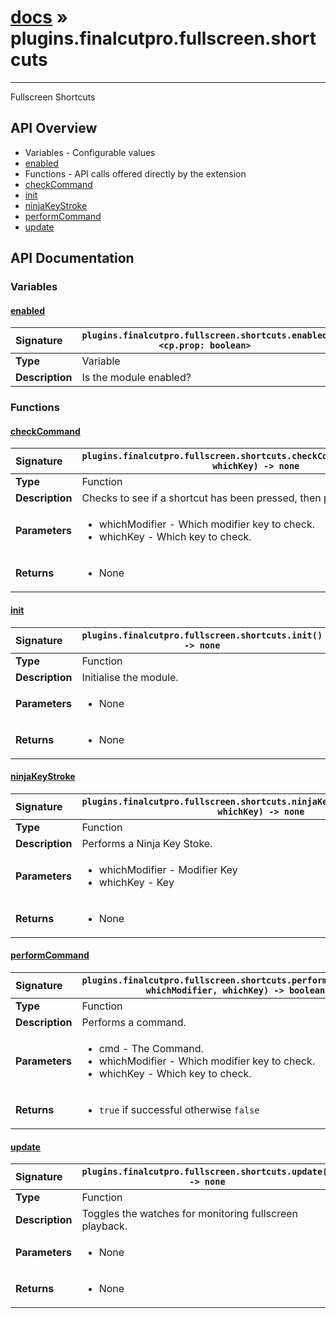 # [docs](index.md) » plugins.finalcutpro.fullscreen.shortcuts
---

Fullscreen Shortcuts

## API Overview
* Variables - Configurable values
 * [enabled](#enabled)
* Functions - API calls offered directly by the extension
 * [checkCommand](#checkcommand)
 * [init](#init)
 * [ninjaKeyStroke](#ninjakeystroke)
 * [performCommand](#performcommand)
 * [update](#update)

## API Documentation

### Variables

#### [enabled](#enabled)
| <span style="float: left;">**Signature**</span> | <span style="float: left;">`plugins.finalcutpro.fullscreen.shortcuts.enabled <cp.prop: boolean>` </span>                                                          |
| -----------------------------------------------------|---------------------------------------------------------------------------------------------------------|
| **Type**                                             | Variable                                                                                         |
| **Description**                                      | Is the module enabled?                                                                                         |

### Functions

#### [checkCommand](#checkcommand)
| <span style="float: left;">**Signature**</span> | <span style="float: left;">`plugins.finalcutpro.fullscreen.shortcuts.checkCommand(whichModifier, whichKey) -> none` </span>                                                          |
| -----------------------------------------------------|---------------------------------------------------------------------------------------------------------|
| **Type**                                             | Function                                                                                         |
| **Description**                                      | Checks to see if a shortcut has been pressed, then processes.                                                                                         |
| **Parameters**                                       | <ul><li>whichModifier - Which modifier key to check.</li><li>whichKey - Which key to check.</li></ul> |
| **Returns**                                          | <ul><li>None</li></ul>          |

#### [init](#init)
| <span style="float: left;">**Signature**</span> | <span style="float: left;">`plugins.finalcutpro.fullscreen.shortcuts.init() -> none` </span>                                                          |
| -----------------------------------------------------|---------------------------------------------------------------------------------------------------------|
| **Type**                                             | Function                                                                                         |
| **Description**                                      | Initialise the module.                                                                                         |
| **Parameters**                                       | <ul><li>None</li></ul> |
| **Returns**                                          | <ul><li>None</li></ul>          |

#### [ninjaKeyStroke](#ninjakeystroke)
| <span style="float: left;">**Signature**</span> | <span style="float: left;">`plugins.finalcutpro.fullscreen.shortcuts.ninjaKeyStroke(whichModifier, whichKey) -> none` </span>                                                          |
| -----------------------------------------------------|---------------------------------------------------------------------------------------------------------|
| **Type**                                             | Function                                                                                         |
| **Description**                                      | Performs a Ninja Key Stoke.                                                                                         |
| **Parameters**                                       | <ul><li>whichModifier - Modifier Key</li><li>whichKey - Key</li></ul> |
| **Returns**                                          | <ul><li>None</li></ul>          |

#### [performCommand](#performcommand)
| <span style="float: left;">**Signature**</span> | <span style="float: left;">`plugins.finalcutpro.fullscreen.shortcuts.performCommand(cmd, whichModifier, whichKey) -> boolean` </span>                                                          |
| -----------------------------------------------------|---------------------------------------------------------------------------------------------------------|
| **Type**                                             | Function                                                                                         |
| **Description**                                      | Performs a command.                                                                                         |
| **Parameters**                                       | <ul><li>cmd - The Command.</li><li>whichModifier - Which modifier key to check.</li><li>whichKey - Which key to check.</li></ul> |
| **Returns**                                          | <ul><li>`true` if successful otherwise `false`</li></ul>          |

#### [update](#update)
| <span style="float: left;">**Signature**</span> | <span style="float: left;">`plugins.finalcutpro.fullscreen.shortcuts.update() -> none` </span>                                                          |
| -----------------------------------------------------|---------------------------------------------------------------------------------------------------------|
| **Type**                                             | Function                                                                                         |
| **Description**                                      | Toggles the watches for monitoring fullscreen playback.                                                                                         |
| **Parameters**                                       | <ul><li>None</li></ul> |
| **Returns**                                          | <ul><li>None</li></ul>          |

